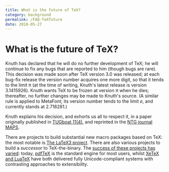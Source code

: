 ```yaml
---
title: What is the future of TeX?
category: background
permalink: /FAQ-TeXfuture
date: 2018-05-27
---
```


# What is the future of TeX?

Knuth has declared that he will do no further development of TeX;
he will continue to fix any bugs that are reported to him (though
bugs are rare).  This decision was made soon after
TeX version&nbsp;3.0 was released; at each bug-fix release
the version number acquires one more digit, so that it tends to the
limit&nbsp;&pi; (at the time of writing, Knuth's latest release
is version 3.1415926).  Knuth wants TeX to be frozen at
version&nbsp;&pi; when he dies; thereafter, no further changes
may be made to Knuth's source.  (A similar rule is applied to MetaFont;
its version number tends to the limit&nbsp;_e_, and currently
stands at 2.718281.)

Knuth explains his decision, and exhorts us all to respect it, in a
paper originally published in 
[TUGboat 11(4)](http://tug.org/TUGboat/Articles/tb11-4/tb30knut.pdf),
and reprinted in the 
[NTG journal MAPS](http://www.ntg.nl/maps/pdf/5_34.pdf).

There are projects
to build substantial new macro packages based on TeX: the most notable is
[The LaTeX3 project](/FAQ-LaTeX3).  There are
also various projects to build a _successor_ to TeX-the-binary.
The [success of these projects has varied](/FAQ-enginedev):
today, [pdfTeX](/FAQ-pdftex) is the standard engine for most users,
whilst [XeTeX and LuaTeX](/FAQ-xetex-luatex) have both delivered
fully Unicode-compliant systems with contrasting approaches to
extensibility.

